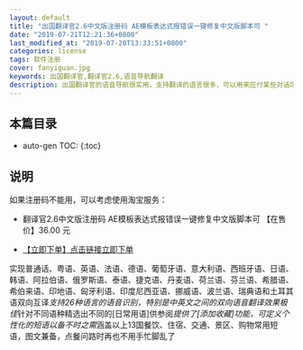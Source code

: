 ```yaml
---
layout: default
title: "出国翻译官2.6中文版注册码 AE模板表达式报错误一键修复中文版脚本可 "
date: "2019-07-21T12:21:36+0800"
last_modified_at: "2019-07-20T13:33:51+0800"
categories: license
tags: 软件注册
cover: fanyiguan.jpg
keywords: 出国翻译官,翻译官2.6,语音导航翻译
description: 出国翻译官的语音导航很实用，支持翻译的语言很多，可以用来应付某些对话场景，比如问候语和买东西的时候
---
```


## 本篇目录

* auto-gen TOC:
{:toc}

## 说明

如果注册码不能用，可以考虑使用淘宝服务：

* 翻译官2.6中文版注册码 AE模板表达式报错误一键修复中文版脚本可 【在售价】36.00 元

* [【立即下单】点击链接立即下单](https://s.click.taobao.com/t?e=m%3D2%26s%3Du7ly4BjP0socQipKwQzePOeEDrYVVa64LKpWJ%2Bin0XLjf2vlNIV67rN5kx5kWY3HjGYPrSmetxFFzjN9hD2WgqNloZYdv3EG6YKsWt4FgAKVoz8w%2F8flOF9EeTtntI440rU7bvMfl7FKyGi2MSmNot%2BDDLxyWQN4zRD18rVfQC7Qi04ZWz7rmbjnItrxBXHhxk8tFBCP5pzPE%2F7MmbRy8g%3D%3D&scm=null&pvid=null&app_pvid=59590_11.1.127.73_489_1563596473161&ptl=floorId:17741;app_pvid:59590_11.1.127.73_489_1563596473161&union_lens=lensId:0b8d12c1_0e67_16c0d98e0aa_ac60)

实现普通话、粤语、英语、法语、德语、葡萄牙语、意大利语、西班牙语、日语、韩语、阿拉伯语、俄罗斯语、泰语、捷克语、丹麦语、荷兰语、芬兰语、希腊语、希伯来语、印地语、匈牙利语、印度尼西亚语、挪威语、波兰语、瑞典语和土耳其语双向互译*支持26种语言的语音识别，特别是中英文之间的双向语音翻译效果极佳*针对不同语种精选出不同的[日常用语]供参阅*提供了[添加收藏]功能，可定义个性化的短语以备不时之需*涵盖以上13国餐饮、住宿、交通、景区、购物常用短语，图文兼备，点餐问路时再也不用手忙脚乱了
